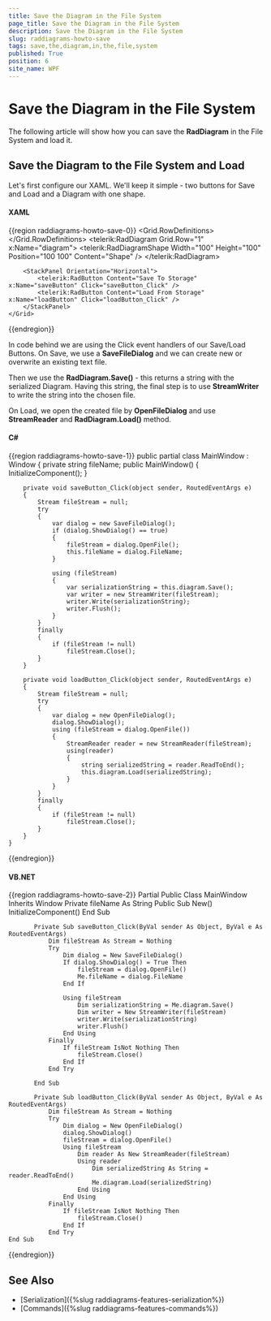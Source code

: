 ```yaml
---
title: Save the Diagram in the File System
page_title: Save the Diagram in the File System
description: Save the Diagram in the File System
slug: raddiagrams-howto-save
tags: save,the,diagram,in,the,file,system
published: True
position: 6
site_name: WPF
---
```


# Save the Diagram in the File System

The following article will show how you can save the __RadDiagram__ in the File System and load it.	  

## Save the Diagram to the File System and Load

Let's first configure our XAML. We'll keep it simple - two buttons for Save and Load and a Diagram with one shape.

#### __XAML__
{{region raddiagrams-howto-save-0}}
	<Grid x:Name="LayoutRoot" Background="White">
		<Grid.RowDefinitions>
			<RowDefinition Height="Auto" />
			<RowDefinition Height="*" />
		</Grid.RowDefinitions>
		<telerik:RadDiagram Grid.Row="1" x:Name="diagram">
			<telerik:RadDiagramShape Width="100" Height="100" Position="100 100" Content="Shape" />
		</telerik:RadDiagram>

		<StackPanel Orientation="Horizontal">
			<telerik:RadButton Content="Save To Storage" x:Name="saveButton" Click="saveButton_Click" />
			<telerik:RadButton Content="Load From Storage" x:Name="loadButton" Click="loadButton_Click" />
		</StackPanel>
	</Grid>
{{endregion}}

In code behind we are using the Click event handlers of our Save/Load Buttons. On Save, we use a __SaveFileDialog__ and we can create new or overwrite an existing text file.		

Then we use the __RadDiagram.Save()__ - this returns a string with the serialized Diagram. Having this string, the final step is to use __StreamWriter__ to write the string into the chosen file.	

On Load, we open the created file by __OpenFileDialog__ and use __StreamReader__ and __RadDiagram.Load()__ method.		

#### __C#__
{{region raddiagrams-howto-save-1}}
	public partial class MainWindow : Window
	{
		private string fileName;
		public MainWindow()
		{
			InitializeComponent();
		}
		
		private void saveButton_Click(object sender, RoutedEventArgs e)
		{
			Stream fileStream = null;
			try
			{
				var dialog = new SaveFileDialog();
				if (dialog.ShowDialog() == true)
				{
					fileStream = dialog.OpenFile();
					this.fileName = dialog.FileName;
				}

				using (fileStream)
				{
					var serializationString = this.diagram.Save();
					var writer = new StreamWriter(fileStream);
					writer.Write(serializationString);
					writer.Flush();
				}
			}
			finally
			{
				if (fileStream != null)
					fileStream.Close();
			}
		}

		private void loadButton_Click(object sender, RoutedEventArgs e)
		{
			Stream fileStream = null;
			try
			{
				var dialog = new OpenFileDialog();
				dialog.ShowDialog();
				using (fileStream = dialog.OpenFile())
				{
					StreamReader reader = new StreamReader(fileStream);
					using(reader)
					{
						string serializedString = reader.ReadToEnd();
						this.diagram.Load(serializedString);
					}
				}
			}
			finally
			{
				if (fileStream != null)
					fileStream.Close();
			}
		}
	}
{{endregion}}

#### __VB.NET__
{{region raddiagrams-howto-save-2}}
	Partial Public Class MainWindow
		 Inherits Window
		   Private fileName As String
		   Public Sub New()
			   InitializeComponent()
		   End Sub

		   Private Sub saveButton_Click(ByVal sender As Object, ByVal e As RoutedEventArgs)
			   Dim fileStream As Stream = Nothing
			   Try
				   Dim dialog = New SaveFileDialog()
				   If dialog.ShowDialog() = True Then
					   fileStream = dialog.OpenFile()
					   Me.fileName = dialog.FileName
				   End If

				   Using fileStream
					   Dim serializationString = Me.diagram.Save()
					   Dim writer = New StreamWriter(fileStream)
					   writer.Write(serializationString)
					   writer.Flush()
				   End Using
			   Finally
				   If fileStream IsNot Nothing Then
					   fileStream.Close()
				   End If
			   End Try

		   End Sub

		   Private Sub loadButton_Click(ByVal sender As Object, ByVal e As RoutedEventArgs)
			   Dim fileStream As Stream = Nothing
			   Try
				   Dim dialog = New OpenFileDialog()
				   dialog.ShowDialog()
				   fileStream = dialog.OpenFile()
				   Using fileStream
					   Dim reader As New StreamReader(fileStream)
					   Using reader
						   Dim serializedString As String = reader.ReadToEnd()
						   Me.diagram.Load(serializedString)
					   End Using
				   End Using
			   Finally
				   If fileStream IsNot Nothing Then
					   fileStream.Close()
				   End If
			   End Try
	End Sub
{{endregion}}

## See Also
 * [Serialization]({%slug raddiagrams-features-serialization%})
 * [Commands]({%slug raddiagrams-features-commands%})